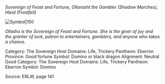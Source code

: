 *Sovereign of Feast and Fortune, Ollarasht the Gambler (Shadow Marches), Hleid (Frostfell)*

![Symbol|150](domino-tiles-delapouite.svg)

*Olladra is the Sovereign of Feast and Fortune. She is the giver of joy and the granter of luck, patron to entertainers, gamblers, and anyone who takes a chance.*

Category: The Sovereign Host
Domains: Life, Trickery
Pantheon: Eberron
Province: Good fortune
Symbol: Domino or black dragon
Alignment: Neutral Good
Category: The Sovereign Host
Domains: Life, Trickery
Pantheon: Eberron
Symbol: Domino

Source: ERLW, page 141
